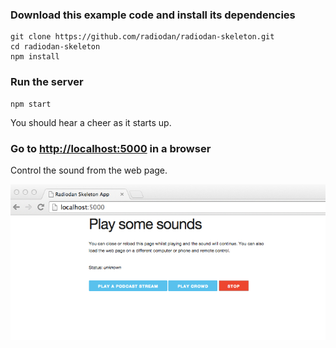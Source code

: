 ### Download this example code and install its dependencies

    git clone https://github.com/radiodan/radiodan-skeleton.git
    cd radiodan-skeleton
    npm install

### Run the server

    npm start

You should hear a cheer as it starts up.

### Go to [http://localhost:5000](http://localhost:5000) in a browser

Control the sound from the web page.

<img src="/assets/skeleton_app_screenshot.png" alt="Screenshot of the 
skeleton app in a browser"/>


